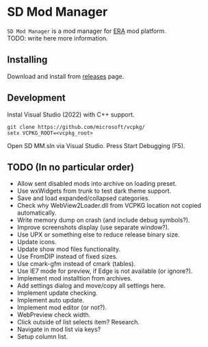 SD Mod Manager
==============

`SD Mod Manager` is a mod manager for [ERA](http://wforum.heroes35.net/showthread.php?tid=5830) mod platform.  
TODO: write here more information.

Installing
----------
Download and install from [releases](./releases) page.

Development
-----------
Instal Visual Studio (2022) with C++ support.

`git clone https://github.com/microsoft/vcpkg/`  
`setx VCPKG_ROOT=<vcpkg_root>`

Open SD MM.sln via Visual Studio. Press Start Debugging (F5).

TODO (In no particular order)
-----------------------------
- Allow sent disabled mods into archive on loading preset.
- Use wxWidgets from trunk to test dark theme support.
- Save and load expanded/collapsed categories.
- Check why WebView2Loader.dll from VCPKG location not copied automatically.
- Write memory dump on crash (and include debug symbols?).
- Improve screenshots display (use separate window?).
- Use UPX or something else to reduce release binary size.
- Update icons.
- Update show mod files functionality.
- Use FromDIP instead of fixed sizes.
- Use cmark-gfm instead of cmark (tables).
- Use IE7 mode for preview, if Edge is not available (or ignore?).
- Implement mod installtion from archives.
- Add settings dialog and move/copy all settings here.
- Implement update checking.
- Implement auto update.
- Implement mod editor (or not?).
- WebPreview check width.
- Click outside of list selects item? Research.
- Navigate in mod list via keys?
- Setup column list.